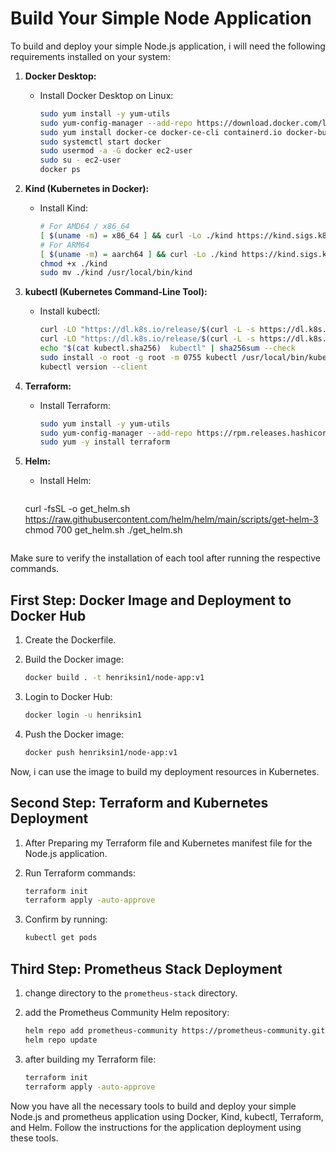 # Build Your Simple Node Application

To build and deploy your simple Node.js application, i will need the following requirements installed on your system:

1. **Docker Desktop:**
   - Install Docker Desktop on Linux:

     ```bash
     sudo yum install -y yum-utils
     sudo yum-config-manager --add-repo https://download.docker.com/linux/centos/docker-ce.repo
     sudo yum install docker-ce docker-ce-cli containerd.io docker-buildx-plugin docker-compose-plugin
     sudo systemctl start docker
     sudo usermod -a -G docker ec2-user
     sudo su - ec2-user
     docker ps
     ```

2. **Kind (Kubernetes in Docker):**
   - Install Kind:

     ```bash
     # For AMD64 / x86_64
     [ $(uname -m) = x86_64 ] && curl -Lo ./kind https://kind.sigs.k8s.io/dl/v0.21.0/kind-linux-amd64
     # For ARM64
     [ $(uname -m) = aarch64 ] && curl -Lo ./kind https://kind.sigs.k8s.io/dl/v0.21.0/kind-linux-arm64
     chmod +x ./kind
     sudo mv ./kind /usr/local/bin/kind
     ```

3. **kubectl (Kubernetes Command-Line Tool):**
   - Install kubectl:

     ```bash
     curl -LO "https://dl.k8s.io/release/$(curl -L -s https://dl.k8s.io/release/stable.txt)/bin/linux/amd64/kubectl"
     curl -LO "https://dl.k8s.io/release/$(curl -L -s https://dl.k8s.io/release/stable.txt)/bin/linux/amd64/kubectl.sha256"
     echo "$(cat kubectl.sha256)  kubectl" | sha256sum --check
     sudo install -o root -g root -m 0755 kubectl /usr/local/bin/kubectl
     kubectl version --client
     ```

4. **Terraform:**
   - Install Terraform:

     ```bash
     sudo yum install -y yum-utils
     sudo yum-config-manager --add-repo https://rpm.releases.hashicorp.com/RHEL/hashicorp.repo
     sudo yum -y install terraform
     ```

5. **Helm:**
   - Install Helm:

     ```bash
    curl -fsSL -o get_helm.sh https://raw.githubusercontent.com/helm/helm/main/scripts/get-helm-3
    chmod 700 get_helm.sh
    ./get_helm.sh
     ```

Make sure to verify the installation of each tool after running the respective commands.

## First Step: Docker Image and Deployment to Docker Hub

1. Create the Dockerfile.
2. Build the Docker image:

   ```bash
   docker build . -t henriksin1/node-app:v1
   ```

3. Login to Docker Hub:

   ```bash
   docker login -u henriksin1
   ```

4. Push the Docker image:

   ```bash
   docker push henriksin1/node-app:v1
   ```

Now, i can use the image to build my deployment resources in Kubernetes.

## Second Step: Terraform and Kubernetes Deployment

1. After Preparing my Terraform file and Kubernetes manifest file for the Node.js application.
2. Run Terraform commands:

   ```bash
   terraform init
   terraform apply -auto-approve
   ```

3. Confirm by running:

   ```bash
   kubectl get pods
   ```

## Third Step: Prometheus Stack Deployment

1. change directory to the `prometheus-stack` directory.
2. add the Prometheus Community Helm repository:

   ```bash
   helm repo add prometheus-community https://prometheus-community.github.io/helm-charts
   helm repo update
   ```

3. after building my Terraform file:

   ```bash
   terraform init
   terraform apply -auto-approve
   ```

Now you have all the necessary tools to build and deploy your simple Node.js and prometheus application using Docker, Kind, kubectl, Terraform, and Helm. Follow the instructions for the application deployment using these tools.
```